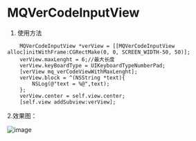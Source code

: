 # MQVerCodeInputView

1. 使用方法
```
    MQVerCodeInputView *verView = [[MQVerCodeInputView alloc]initWithFrame:CGRectMake(0, 0, SCREEN_WIDTH-50, 50)];
    verView.maxLenght = 6;//最大长度
    verView.keyBoardType = UIKeyboardTypeNumberPad;
    [verView mq_verCodeViewWithMaxLenght];
    verView.block = ^(NSString *text){
        NSLog(@"text = %@",text);
    };
    verView.center = self.view.center;
    [self.view addSubview:verView];

```
2.效果图：

![image](https://github.com/meiqi1992/MQVerCodeInputView/blob/master/verCodeView.gif)


